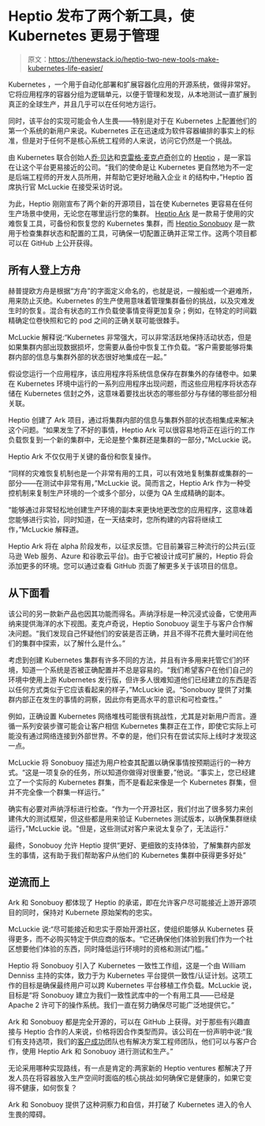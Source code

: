 # Heptio 发布了两个新工具，使 Kubernetes 更易于管理

> 原文：<https://thenewstack.io/heptio-two-new-tools-make-kubernetes-life-easier/>

Kubernetes ，一个用于自动化部署和扩展容器化应用的开源系统，做得非常好。它将应用程序的容器分组为逻辑单元，以便于管理和发现，从本地测试一直扩展到真正的全球生产，并且几乎可以在任何地方运行。

同时，该平台的实现可能会令人生畏——特别是对于在 Kubernetes 上配置他们的第一个系统的新用户来说。Kubernetes 正在迅速成为软件容器编排的事实上的标准，但是对于任何不是核心系统工程师的人来说，访问它仍然是一个挑战。

由 Kubernetes 联合创始人[乔·贝达](https://www.linkedin.com/in/jbeda)和[克雷格·麦克卢奇](https://www.linkedin.com/in/craigmcluckie)创立的 [Heptio](https://www.heptio.com/) ，是一家旨在让这个平台更易接近的公司。“我们的使命是让 Kubernetes 更自然地为不一定是后端工程师的开发人员所用，并帮助它更好地融入企业 it 的结构中，”Heptio 首席执行官 McLuckie 在接受采访时说。

为此，Heptio 刚刚宣布了两个新的开源项目，旨在使 Kubernetes 更容易在任何生产场景中使用，无论您在哪里运行您的集群。 [Heptio Ark](https://github.com/heptio/ark) 是一款易于使用的灾难恢复工具，可备份和恢复您的 Kubernetes 集群，而 [Heptio Sonobuoy](https://github.com/heptio/sonobuoy) 是一款用于检查集群状态和配置的工具，可确保一切配置正确并正常工作。这两个项目都可以在 GitHub 上公开获得。

## 所有人登上方舟

赫普提欧方舟是根据“方舟”的字面定义命名的，也就是说，一艘船或一个避难所，用来防止灭绝。Kubernetes 的生产使用意味着管理集群备份的挑战，以及灾难发生时的恢复。混合有状态的工作负载使事情变得更加复杂；例如，在特定的时间戳精确定位卷快照和它的 pod 之间的正确关联可能很棘手。

McLuckie 解释说:“Kubernetes 非常强大，可以非常活跃地保持活动状态，但是如果集群内部出现数据损坏，您需要从备份中恢复工作负载。“客户需要能够将集群内部的信息与集群外部的状态很好地集成在一起。”

假设您运行一个应用程序，该应用程序将系统信息保存在群集外的存储卷中。如果在 Kubernetes 环境中运行的一系列应用程序出现问题，而这些应用程序将状态存储在 Kubernetes 信封之外，这意味着要找出状态的哪些部分与存储的哪些部分相关联。

Heptio 创建了 Ark 项目，通过将集群内部的信息与集群外部的状态相集成来解决这个问题。“如果发生了不好的事情，Heptio Ark 可以很容易地将正在运行的工作负载恢复到一个新的集群中，无论是整个集群还是集群的一部分，”McLuckie 说。

Heptio Ark 不仅仅用于关键的备份和恢复操作。

“同样的灾难恢复机制也是一个非常有用的工具，可以有效地复制集群或集群的一部分——在测试中非常有用，”McLuckie 说。简而言之，Heptio Ark 作为一种受控机制来复制生产环境的一个或多个部分，以便为 QA 生成精确的副本。

“能够通过非常轻松地创建生产环境的副本来更快地更改您的应用程序，这意味着您能够进行实验，同时知道，在一天结束时，您所构建的内容将继续工作，”McLuckie 解释道。

Heptio Ark 将在 alpha 阶段发布，以征求反馈。它目前兼容三种流行的公共云(亚马逊 Web 服务、Azure 和谷歌云平台)。由于它被设计成可扩展的，Heptio 将会添加更多的环境。您可以通过查看 GitHub 页面了解更多关于该项目的信息。

## 从下面看

该公司的另一款新产品也因其功能而得名。声纳浮标是一种沉浸式设备，它使用声纳来提供海洋的水下视图。麦克卢奇说，Heptio Sonobuoy 诞生于与客户合作解决问题。“我们发现自己怀疑他们的安装是否正确，并且不得不花费大量时间在他们的集群中探索，以了解什么是什么。”

考虑到创建 Kubernetes 集群有许多不同的方法，并且有许多用来托管它们的环境，知道一个系统是否被正确配置并不总是容易的。“我们希望客户在他们自己的环境中使用上游 Kubernetes 发行版，但许多人很难知道他们已经建立的东西是否以任何方式类似于它应该看起来的样子，”McLuckie 说。“Sonobuoy 提供了对集群内部正在发生的事情的洞察，因此你有更高水平的意识和可检查性。”

例如，正确设置 Kubernetes 网络堆栈可能很有挑战性，尤其是对新用户而言。遵循一系列安装步骤可能会让客户相信 Kubernetes 集群正在工作，即使它实际上可能没有通过网络连接到外部世界。不幸的是，他们只有在尝试实际上线时才发现这一点。

McLuckie 将 Sonobuoy 描述为用户检查其配置以确保事情按预期运行的一种方式。“这是一项复杂的任务，所以知道你做得对很重要，”他说。“事实上，您已经建立了一个实际的 Kubernetes 群集，而不是看起来像是一个 Kubernetes 群集，但并不完全像一个群集一样运行。”

确实有必要对声纳浮标进行检查。“作为一个开源社区，我们付出了很多努力来创建伟大的测试框架，但这些都是用来验证 Kubernetes 测试版本，以确保集群继续运行，”McLuckie 说。"但是，这些测试对客户来说太复杂了，无法运行."

最终，Sonobuoy 允许 Heptio 提供“更好、更细致的支持体验，了解集群内部发生的事情，这有助于我们帮助客户从他们的 Kubernetes 集群中获得更多好处”

## 逆流而上

Ark 和 Sonobuoy 都体现了 Heptio 的承诺，即在允许客户尽可能接近上游开源项目的同时，保持对 Kubernete 原始架构的忠实。

McLuckie 说:“尽可能接近和忠实于原始开源社区，使组织能够从 Kubernetes 获得更多，而不必购买特定于供应商的版本。“它还确保他们体验到我们作为一个社区想要他们体验的东西，同时降低运行环境时的资格和测试门槛。”

Heptio 将 Sonobuoy 引入了 Kubernetes 一致性工作组，这是一个由 William Denniss 主持的实体，致力于为 Kubernetes 平台提供一致性/认证计划。这项工作的目标是确保最终用户可以跨 Kubernetes 平台移植工作负载。McLuckie 说，目标是“将 Sonobuoy 建立为我们一致性武库中的一个有用工具——已经是 Apache 2 许可下的操作系统。我们一直在努力确保尽可能广泛地提供它。”

Ark 和 Sonobuoy 都是完全开源的，可以在 GitHub 上获得。对于那些有兴趣直接与 Heptio 合作的人来说，价格将因合作类型而异。该公司在一份声明中说:“我们有支持选项，我们的[客户成功](https://www.heptio.com/support-services-and-training)团队也有解决方案工程师团队，他们可以与客户合作，使用 Heptio Ark 和 Sonobuoy 进行测试和生产。”

无论采用哪种实现路线，有一点是肯定的:两家新的 Heptio ventures 都解决了开发人员在将容器放入生产空间时面临的核心挑战:如何确保它是健康的，如果它变得不健康，如何恢复？

Ark 和 Sonobuoy 提供了这种洞察力和自信，并打破了 Kubernetes 进入的令人生畏的障碍。

<svg xmlns:xlink="http://www.w3.org/1999/xlink" viewBox="0 0 68 31" version="1.1"><title>Group</title> <desc>Created with Sketch.</desc></svg>